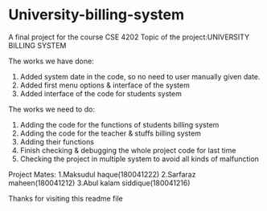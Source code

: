 # University-billing-system
A final project for the course CSE 4202 
Topic of the project:UNIVERSITY BILLING SYSTEM 

The works we have done:
1. Added system date in the code, so no need to user manually given date.
2. Added first menu options & interface of the system
3. Added interface of the code for students system


The works we need to do:
1. Adding the code for the functions of students billing system
2. Adding the code for the teacher & stuffs billing system
3. Adding their functions
4. Finish checking & debugging the whole project code for last time
5. Checking the project in multiple system to avoid all kinds of malfunction 

Project Mates: 
1.Maksudul haque(180041222)
2.Sarfaraz maheen(180041212)
3.Abul kalam siddique(180041216) 

Thanks for visiting this readme file  

